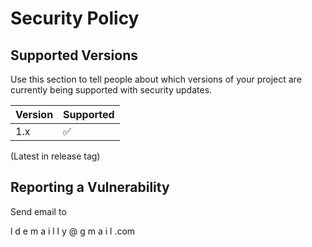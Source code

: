 # Security Policy

## Supported Versions

Use this section to tell people about which versions of your project are
currently being supported with security updates.

| Version | Supported          |
| ------- | ------------------ |
| 1.x   | :white_check_mark: |

(Latest in release tag)

## Reporting a Vulnerability

Send email to 

l d e m a i l l y @ g m a i l .com
